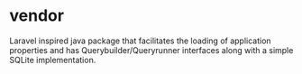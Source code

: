 # vendor
Laravel inspired java package that facilitates the loading of application properties and has Querybuilder/Queryrunner interfaces along with a simple SQLite implementation.
